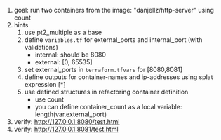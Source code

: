 1. goal: run two containers from the image: "danjellz/http-server" using count
1. hints
    1. use pt2_multiple as a base
    1. define `variables.tf` for external_ports and internal_port (with validations)
        * internal: should be 8080
        * external: [0, 65535]
    1. set external_ports in `terraform.tfvars` for [8080,8081]
    1. define outputs for container-names and ip-addresses using splat expression [*]
    1. use defined structures in refactoring container definition
        * use count
        * you can define container_count as a local variable: length(var.external_port)
1. verify: http://127.0.0.1:8080/test.html
1. verify: http://127.0.0.1:8081/test.html